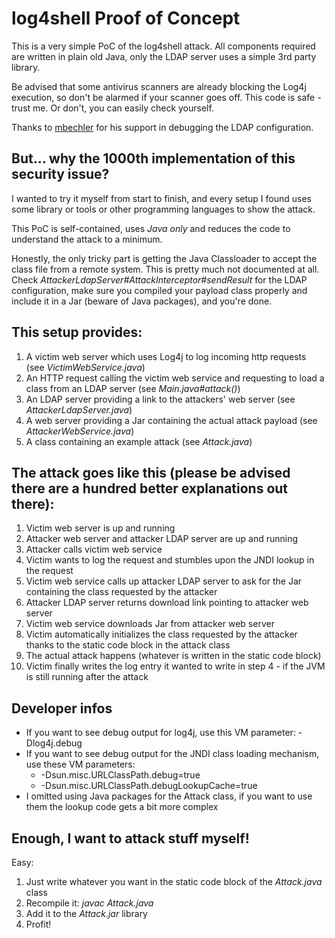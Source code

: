 # log4shell Proof of Concept
This is a very simple PoC of the log4shell attack. All components required are written in plain old Java, 
only the LDAP server uses a simple 3rd party library.

Be advised that some antivirus scanners are already blocking the Log4j execution, so don't be alarmed if your scanner
goes off. This code is safe - trust me. Or don't, you can easily check yourself.

Thanks to [mbechler](https://github.com/mbechler) for his support in debugging the LDAP configuration.

## But... why the 1000th implementation of this security issue?
I wanted to try it myself from start to finish, and every setup I found uses some library or tools or other programming
languages to show the attack.

This PoC is self-contained, uses *Java only* and reduces the code to understand the attack to a minimum.

Honestly, the only tricky part is getting the Java Classloader to accept the class file from a remote system. This is
pretty much not documented at all. Check _AttackerLdapServer#AttackInterceptor#sendResult_ for the LDAP configuration,
make sure you compiled your payload class properly and include it in a Jar (beware of Java packages), and you're done.

## This setup provides:
1. A victim web server which uses Log4j to log incoming http requests (see _VictimWebService.java_)
2. An HTTP request calling the victim web service and requesting to load a class from an LDAP server (see _Main.java#attack()_)
3. An LDAP server providing a link to the attackers' web server (see _AttackerLdapServer.java_)
4. A web server providing a Jar containing the actual attack payload (see _AttackerWebService.java_)
5. A class containing an example attack (see _Attack.java_)

## The attack goes like this (please be advised there are a hundred better explanations out there):
1. Victim web server is up and running
2. Attacker web server and attacker LDAP server are up and running
3. Attacker calls victim web service
4. Victim wants to log the request and stumbles upon the JNDI lookup in the request
5. Victim web service calls up attacker LDAP server to ask for the Jar containing the class requested by the attacker
6. Attacker LDAP server returns download link pointing to attacker web server
7. Victim web service downloads Jar from attacker web server
8. Victim automatically initializes the class requested by the attacker thanks to the static code block in the attack class
9. The actual attack happens (whatever is written in the static code block)
10. Victim finally writes the log entry it wanted to write in step 4 - if the JVM is still running after the attack

## Developer infos
* If you want to see debug output for log4j, use this VM parameter: -Dlog4j.debug
* If you want to see debug output for the JNDI class loading mechanism, use these VM parameters:
    * -Dsun.misc.URLClassPath.debug=true 
    * -Dsun.misc.URLClassPath.debugLookupCache=true
* I omitted using Java packages for the Attack class, if you want to use them the lookup code gets a bit more complex

## Enough, I want to attack stuff myself!
Easy: 
1. Just write whatever you want in the static code block of the _Attack.java_ class 
2. Recompile it: _javac Attack.java_
3. Add it to the _Attack.jar_ library
4. Profit!
